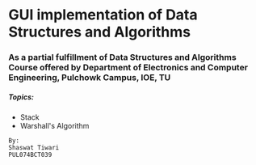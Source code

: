 # GUI implementation of Data Structures and Algorithms

### As a partial fulfillment of Data Structures and Algorithms Course offered by Department of Electronics and Computer Engineering, Pulchowk Campus, IOE, TU

##### Topics:
- Stack
- Warshall's Algorithm

  
```
By:
Shaswat Tiwari
PUL074BCT039
```

